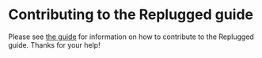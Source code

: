 # Contributing to the Replugged guide

Please see [the guide](https://guide.replugged.dev/docs/contributing/guide) for information on how
to contribute to the Replugged guide. Thanks for your help!
